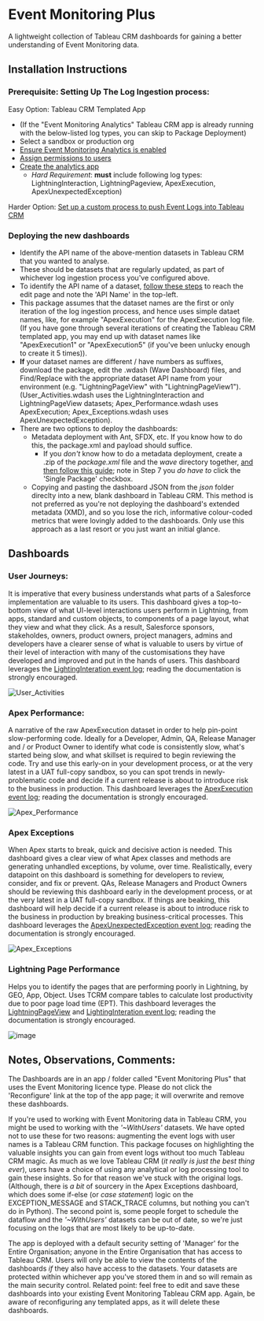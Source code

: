 # Event Monitoring Plus
A lightweight collection of Tableau CRM dashboards for gaining a better understanding of Event Monitoring data.

## Installation Instructions

### Prerequisite: Setting Up The Log Ingestion process:

Easy Option: Tableau CRM Templated App

* (If the "Event Monitoring Analytics" Tableau CRM app is already running with the below-listed log types, you can skip to Package Deployment)
* Select a sandbox or production org
* [Ensure Event Monitoring Analytics is enabled](https://help.salesforce.com/s/articleView?id=sf.bi_app_event_monitor_enable_select_PSL.htm&type=5)
* [Assign permissions to users](https://help.salesforce.com/s/articleView?id=bi_app_event_monitor_create_permsets.htm&type=5&language=en_US)
* [Create the analytics app](https://help.salesforce.com/s/articleView?language=en_US&type=5&id=sf.bi_app_admin_wave_create.htm)
    * *Hard Requirement*: **must** include following log types:  LightningInteraction, LightningPageview, ApexExecution, ApexUnexpectedException)

Harder Option: [Set up a custom process to push Event Logs into Tableau CRM](https://www.salesforcehacker.com/2015/01/simple-script-for-loading-event.html)

### Deploying the new dashboards

* Identify the API name of the above-mention datasets in Tableau CRM that you wanted to analyse.
* These should be datasets that are regularly updated, as part of whichever log ingestion process you've configured above.
* To identify the API name of a dataset, [follow these steps](https://help.salesforce.com/s/articleView?id=sf.bi_dataset_edit.htm&type=5) to reach the edit page and note the 'API Name' in the top-left.
* This package assumes that the dataset names are the first or only iteration of the log ingestion process, and hence uses simple dataet names, like, for example "ApexExecution" for the ApexExecution log file. (If you have gone through several iterations of creating the Tableau CRM templated app, you may end up with dataset names like "ApexExecution1" or "ApexExecution5" (if you've been unlucky enough to create it 5 times)).
* **If** your dataset names are different / have numbers as suffixes, download the package, edit the .wdash (Wave Dashboard) files, and Find/Replace with the appropriate dataset API name from your environment (e.g. "LightningPageView" with "LightningPageView1"). (User_Activities.wdash uses the LightningInteraction and LightningPageView datasets; Apex_Performance.wdash uses ApexExecution; Apex_Exceptions.wdash uses ApexUnexpectedException).
* There are two options to deploy the dashboards:
  - Metadata deployment with Ant, SFDX, etc. If you know how to do this, the package.xml and payload should suffice.
    - If you *don't* know how to do a metadata deployment, create a .zip of the *package.xml* file and the *wave* directory together, [and then follow this guide](https://help.salesforce.com/s/articleView?id=000315117&type=1); note in Step 7 you *do have to* click the 'Single Package' checkbox.
  - Copying and pasting the dashboard JSON from the *json* folder direclty into a new, blank dashboard in Tableau CRM. This method is not preferred as you're not deploying the dashboard's extended metadata (XMD), and so you lose the rich, informative colour-coded metrics that were lovingly added to the dashboards. Only use this approach as a last resort or you just want an initial glance.


## Dashboards

### User Journeys:
It is imperative that every business understands what parts of a Salesforce implementation are valuable to its users.  This dashboard gives a top-to-bottom view of what UI-level interactions users perform in Lightning, from apps, standard and custom objects, to components of a page layout, what they view and what they click. As a result, Salesforce sponsors, stakeholdes, owners, product owners, project managers, admins and developers have a clearer sense of what is valuable to users by virtue of their level of interaction with many of the customisations they have developed and improved and put in the hands of users.
This dashboard leverages the [LightingInteration event log](https://developer.salesforce.com/docs/atlas.en-us.api.meta/api/sforce_api_objects_eventlogfile_lightninginteraction.htm); reading the documentation is strongly encouraged.

![User_Activities](https://user-images.githubusercontent.com/20658634/147172567-c1ff9dee-c955-4429-a163-c104363f9c8d.png)

### Apex Performance:
A narrative of the raw ApexExecution dataset in order to help pin-point slow-performing code. Ideally for a Developer, Admin, QA, Release Manager and / or Product Owner to identify what code is consistently slow, what's started being slow, and what skillset is required to begin reviewing the code. Try and use this early-on in your development process, or at the very latest in a UAT full-copy sandbox, so you can spot trends in newly-problematic code and decide if a current release is about to introduce risk to the business in production.
This dashboard leverages the [ApexExecution event log](https://developer.salesforce.com/docs/atlas.en-us.api.meta/api/sforce_api_objects_eventlogfile_apexexecution.htm); reading the documentation is strongly encouraged.

![Apex_Performance](https://user-images.githubusercontent.com/20658634/147172579-f79cc601-23c6-4e1e-83bd-4b352a377aed.png)

### Apex Exceptions
When Apex starts to break, quick and decisive action is needed. This dashboard gives a clear view of what Apex classes and methods are generating unhandled exceptions, by volume, over time. Realistically, every datapoint on this dashboard is something for developers to review, consider, and fix or prevent. QAs, Release Managers and Product Owners should be reviewing this dashboard early in the development process, or at the very latest in a UAT full-copy sandbox. If things are beaking, this dashboard will help decide if a current release is about to introduce risk to the business in production by breaking business-critical processes.
This dashboard leverages the [ApexUnexpectedException event log](https://developer.salesforce.com/docs/atlas.en-us.api.meta/api/sforce_api_objects_eventlogfile_apexunexpectedexception.htm); reading the documentation is strongly encouraged.

![Apex_Exceptions](https://user-images.githubusercontent.com/20658634/147174402-a45c0868-872e-45d2-97bc-495a3359c994.png)

### Lightning Page Performance
Helps you to identify the pages that are performing poorly in Lightning, by GEO, App, Object. Uses TCRM compare tables to calculate lost productivity due to poor page load time (EPT).
This dashboard leverages the [LightningPageView](https://developer.salesforce.com/docs/atlas.en-us.api.meta/api/sforce_api_objects_eventlogfile_lightningpageview.htm) and [LightingInteration event log](https://developer.salesforce.com/docs/atlas.en-us.api.meta/api/sforce_api_objects_eventlogfile_lightninginteraction.htm); reading the documentation is strongly encouraged.

![image](https://user-images.githubusercontent.com/20658634/157493917-9955c525-0332-4c2a-8b67-0caea2508815.png) 

## Notes, Observations, Comments:

The Dashboards are in an app / folder called "Event Monitoring Plus" that uses the Event Monitoring licence type. Please do not click the 'Reconfigure' link at the top of the app page; it will overwrite and remove these dashboards.

If you're used to working with Event Monitoring data in Tableau CRM, you might be used to working with the *'~WithUsers'* datasets. We have opted not to use these for two reasons: augmenting the event logs with user names is a Tableau CRM function. This package focuses on highlighting the valuable insights you can gain from event logs without too much Tableau CRM magic. As much as we love Tableau CRM (*it really is just the best thing ever*), users have a choice of using any analytical or log processing tool to gain these insights. So for that reason we've stuck with the original logs. (Although, there is *a bit* of sourcery in the Apex Exceptions dashboard, which does some if-else (or *case statement*) logic on the EXCEPTION_MESSAGE and STACK_TRACE columns, but nothing you can't do in Python). The second point is, some people forget to schedule the dataflow and the *'~WithUsers'* datasets can be out of date, so we're just focusing on the logs that are most likely to be up-to-date.

The app is deployed with a default security setting of 'Manager' for the Entire Organisation; anyone in the Entire Organisation that has access to Tableau CRM. Users will only be able to view the contents of the dashboards *if* they also have access to the datasets. Your datasets are protected within whichever app you've stored them in and so will remain as the main security control.
Related point: feel free to edit and save these dashboards into your existing Event Monitoring Tableau CRM app. Again, be aware of reconfiguring any templated apps, as it will delete these dashboards.

